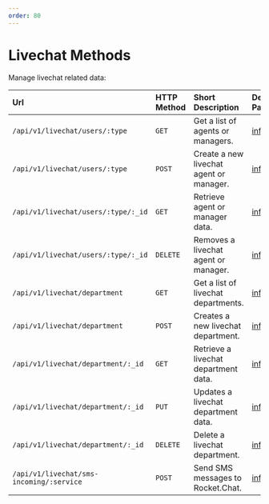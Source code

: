 ```yaml
---
order: 80
---
```


# Livechat Methods
Manage livechat related data:

| Url | HTTP Method | Short Description | Details Page |
| :--- | :--- | :--- | :--- |
| `/api/v1/livechat/users/:type` | `GET` | Get a list of agents or managers. | [info](users.md) |
| `/api/v1/livechat/users/:type` | `POST` | Create a new livechat agent or manager. | [info](users.md) |
| `/api/v1/livechat/users/:type/:_id` | `GET` | Retrieve agent or manager data. | [info](users.md) |
| `/api/v1/livechat/users/:type/:_id` | `DELETE` | Removes a livechat agent or manager. | [info](users.md) |
| `/api/v1/livechat/department` | `GET` | Get a list of livechat departments. | [info](department.md) |
| `/api/v1/livechat/department` | `POST` | Creates a new livechat department. | [info](department.md) |
| `/api/v1/livechat/department/:_id` | `GET` | Retrieve a livechat department data. | [info](department.md) |
| `/api/v1/livechat/department/:_id` | `PUT` | Updates a livechat department data. | [info](department.md) |
| `/api/v1/livechat/department/:_id` | `DELETE` | Delete a livechat department. | [info](department.md) |
| `/api/v1/livechat/sms-incoming/:service` | `POST` | Send SMS messages to Rocket.Chat. | [info](sms-incoming.md) |
